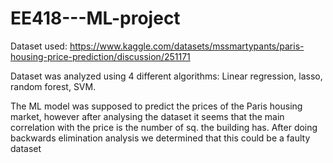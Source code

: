 # EE418---ML-project

Dataset used: https://www.kaggle.com/datasets/mssmartypants/paris-housing-price-prediction/discussion/251171

Dataset was analyzed using 4 different algorithms: Linear regression, lasso, random forest, SVM.

The ML model was supposed to predict the prices of the Paris housing market, however after analysing the dataset it seems that the main correlation with the price is the number of sq. the building has.
After doing backwards elimination analysis we determined that this could be a faulty dataset 
